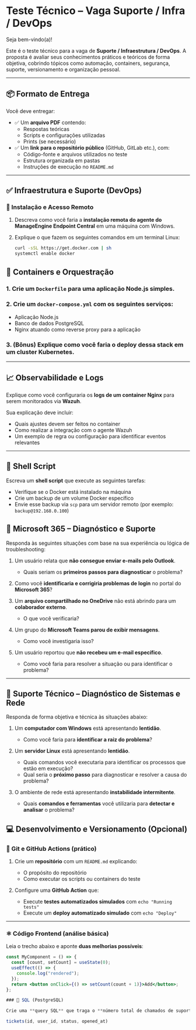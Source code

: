 # Teste Técnico – Vaga Suporte / Infra / DevOps

Seja bem-vindo(a)!

Este é o teste técnico para a vaga de **Suporte / Infraestrutura / DevOps**. A proposta é avaliar seus conhecimentos práticos e teóricos de forma objetiva, cobrindo tópicos como automação, containers, segurança, suporte, versionamento e organização pessoal.

---

## 📦 Formato de Entrega

Você deve entregar:

- ✅ Um **arquivo PDF** contendo:
  - Respostas teóricas
  - Scripts e configurações utilizadas
  - Prints (se necessário)
- ✅ Um **link para o repositório público** (GitHub, GitLab etc.), com:
  - Código-fonte e arquivos utilizados no teste
  - Estrutura organizada em pastas
  - Instruções de execução no `README.md`

---

## ✅ Infraestrutura e Suporte (DevOps)

### 🔧 Instalação e Acesso Remoto

1. Descreva como você faria a **instalação remota do agente do ManageEngine Endpoint Central** em uma máquina com Windows.

2. Explique o que fazem os seguintes comandos em um terminal Linux:

   ```bash
   curl -sSL https://get.docker.com | sh
   systemctl enable docker

## 🐳 Containers e Orquestração

### 1. Crie um `Dockerfile` para uma aplicação Node.js simples.

### 2. Crie um `docker-compose.yml` com os seguintes serviços:

- Aplicação Node.js
- Banco de dados PostgreSQL
- Nginx atuando como reverse proxy para a aplicação

### 3. (Bônus) Explique como você faria o deploy dessa stack em um cluster Kubernetes.

---

## 📈 Observabilidade e Logs

Explique como você configuraria os **logs de um container Nginx** para serem monitorados via **Wazuh**.

Sua explicação deve incluir:

- Quais ajustes devem ser feitos no container
- Como realizar a integração com o agente Wazuh
- Um exemplo de regra ou configuração para identificar eventos relevantes

---

## 🐚 Shell Script

Escreva um **shell script** que execute as seguintes tarefas:

- Verifique se o Docker está instalado na máquina
- Crie um backup de um volume Docker específico
- Envie esse backup via `scp` para um servidor remoto (por exemplo: `backup@192.168.0.100`)


## 💼 Microsoft 365 – Diagnóstico e Suporte

Responda às seguintes situações com base na sua experiência ou lógica de troubleshooting:

1. Um usuário relata que **não consegue enviar e-mails pelo Outlook**.  
   - Quais seriam os **primeiros passos para diagnosticar** o problema?

2. Como você **identificaria e corrigiria problemas de login** no portal do **Microsoft 365**?

3. Um **arquivo compartilhado no OneDrive** não está abrindo para um **colaborador externo**.  
   - O que você verificaria?

4. Um grupo do **Microsoft Teams parou de exibir mensagens**.  
   - Como você investigaria isso?

5. Um usuário reportou que **não recebeu um e-mail específico**.  
   - Como você faria para resolver a situação ou para identificar o problema?

---

## 🧩 Suporte Técnico – Diagnóstico de Sistemas e Rede

Responda de forma objetiva e técnica às situações abaixo:

1. Um **computador com Windows** está apresentando **lentidão**.  
   - Como você faria para **identificar a raiz do problema**?

2. Um **servidor Linux** está apresentando **lentidão**.  
   - Quais comandos você executaria para identificar os processos que estão em execução?  
   - Qual seria o **próximo passo** para diagnosticar e resolver a causa do problema?

3. O ambiente de rede está apresentando **instabilidade intermitente**.  
   - Quais **comandos e ferramentas** você utilizaria para **detectar e analisar** o problema?
  

## 💻 Desenvolvimento e Versionamento (Opcional)

### 🧪 Git e GitHub Actions (prático)

1. Crie um **repositório** com um `README.md` explicando:
   - O propósito do repositório
   - Como executar os scripts ou containers do teste

2. Configure uma **GitHub Action** que:
   - Execute **testes automatizados simulados** com `echo "Running tests"`
   - Execute um **deploy automatizado simulado** com `echo "Deploy"`

---

### ⚛️ Código Frontend (análise básica)

Leia o trecho abaixo e aponte **duas melhorias possíveis**:

```jsx
const MyComponent = () => {
  const [count, setCount] = useState(0);
  useEffect(() => {
    console.log("rendered");
  });
  return <button onClick={() => setCount(count + 1)}>Add</button>;
};

### 🧾 SQL (PostgreSQL)

Crie uma **query SQL** que traga o **número total de chamados de suporte abertos por usuário** em uma tabela fictícia com a seguinte estrutura:

tickets(id, user_id, status, opened_at)



